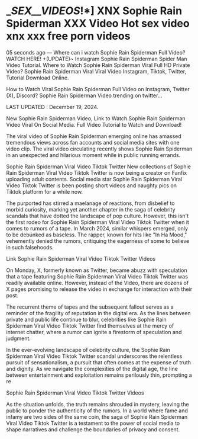 # __SEX__VIDEOS_!*] XNX Sophie Rain Spiderman XXX Video Hot sex video xnx xxx free porn videos


05 seconds ago — Where can i watch Sophie Rain Spiderman Full Video? WATCH HERE! +(UPDATE)~ Instagram Sophie Rain Spiderman Spider Man Video Tutorial. Where to Watch Sophie Rain Spiderman Viral Full HD Private Video? Sophie Rain Spiderman Viral Viral Video Instagram, Tiktok, Twitter, Tutorial Download Online.


How to Watch Viral Sophie Rain Spiderman Full Video on Instagram, Twitter (X), Discord? Sophie Rain Spiderman Video trending on twitter...

LAST UPDATED : December 19, 2024.

New Sophie Rain Spiderman Video, Link to Watch Sophie Rain Spiderman Video Viral On Social Media. Full Video Tutorial to Watch and Download!

The viral video of Sophie Rain Spiderman emerging online has amassed tremendous views across fan accounts and social media sites with one video clip. The viral video circulating recently shows Sophie Rain Spiderman in an unexpected and hilarious moment while in public running errands.

Sophie Rain Spiderman Viral Video Tiktok Twitter New collections of Sophie Rain Spiderman Viral Video Tiktok Twitter is now being a creator on Fanfix uploading adult contents. Social media star Sophie Rain Spiderman Viral Video Tiktok Twitter is been posting short videos and naughty pics on Tiktok platform for a while now.

The purported has stirred a maelanage of reactions, from disbelief to morbid curiosity, marking yet another chapter in the saga of celebrity scandals that have dotted the landscape of pop culture. However, this isn't the first rodeo for Sophie Rain Spiderman Viral Video Tiktok Twitter when it comes to rumors of a tape. In March 2024, similar whispers emerged, only to be debunked as baseless. The rapper, known for hits like "In Ha Mood," vehemently denied the rumors, critiquing the eagerness of some to believe in such falsehoods.

Link Sophie Rain Spiderman Viral Video Tiktok Twitter Videos

On Monday, X, formerly known as Twitter, became abuzz with speculation that a tape featuring Sophie Rain Spiderman Viral Video Tiktok Twitter was readily available online. However, instead of the Video, there are dozens of X pages promising to release the video in exchange for interaction with their post.

The recurrent theme of tapes and the subsequent fallout serves as a reminder of the fragility of reputation in the digital era. As the lines between private and public life continue to blur, celebrities like Sophie Rain Spiderman Viral Video Tiktok Twitter find themselves at the mercy of internet chatter, where a rumor can ignite a firestorm of speculation and judgment.

In the ever-evolving landscape of celebrity culture, the Sophie Rain Spiderman Viral Video Tiktok Twitter scandal underscores the relentless pursuit of sensationalism, a pursuit that often comes at the expense of truth and dignity. As we navigate the complexities of the digital age, the line between entertainment and exploitation remains perilously thin, prompting a re

Sophie Rain Spiderman Viral Video Tiktok Twitter Videos

As the situation unfolds, the truth remains shrouded in mystery, leaving the public to ponder the authenticity of the rumors. In a world where fame and infamy are two sides of the same coin, the saga of Sophie Rain Spiderman Viral Video Tiktok Twitter is a testament to the power of social media to shape narratives and challenge the boundaries of privacy and consent.
